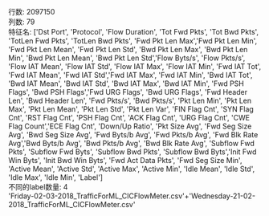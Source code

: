 行数: 2097150  
列数: 79  
特征名: ['Dst Port', 'Protocol', 'Flow Duration', 'Tot Fwd Pkts', 'Tot Bwd Pkts', 'TotLen Fwd Pkts', 'TotLen Bwd Pkts', 
'Fwd Pkt Len Max','Fwd Pkt Len Min', 'Fwd Pkt Len Mean', 'Fwd Pkt Len Std', 'Bwd Pkt Len Max', 'Bwd Pkt Len Min', 
'Bwd Pkt Len Mean', 'Bwd Pkt Len Std','Flow Byts/s', 'Flow Pkts/s', 'Flow IAT Mean', 'Flow IAT Std', 'Flow IAT Max', 
'Flow IAT Min', 'Fwd IAT Tot', 'Fwd IAT Mean', 'Fwd IAT Std','Fwd IAT Max', 'Fwd IAT Min', 'Bwd IAT Tot', 'Bwd IAT Mean', 
'Bwd IAT Std', 'Bwd IAT Max', 'Bwd IAT Min', 'Fwd PSH Flags', 'Bwd PSH Flags','Fwd URG Flags', 'Bwd URG Flags', 
'Fwd Header Len', 'Bwd Header Len', 'Fwd Pkts/s', 'Bwd Pkts/s', 'Pkt Len Min', 'Pkt Len Max', 'Pkt Len Mean', 
'Pkt Len Std', 'Pkt Len Var', 'FIN Flag Cnt', 'SYN Flag Cnt', 'RST Flag Cnt', 'PSH Flag Cnt', 'ACK Flag Cnt', 
'URG Flag Cnt', 'CWE Flag Count','ECE Flag Cnt', 'Down/Up Ratio', 'Pkt Size Avg', 'Fwd Seg Size Avg', 'Bwd Seg Size Avg', 
'Fwd Byts/b Avg', 'Fwd Pkts/b Avg', 'Fwd Blk Rate Avg','Bwd Byts/b Avg', 'Bwd Pkts/b Avg', 'Bwd Blk Rate Avg', 
'Subflow Fwd Pkts', 'Subflow Fwd Byts', 'Subflow Bwd Pkts', 'Subflow Bwd Byts','Init Fwd Win Byts', 'Init Bwd Win Byts', 
'Fwd Act Data Pkts', 'Fwd Seg Size Min', 'Active Mean', 'Active Std', 'Active Max', 'Active Min', 
'Idle Mean', 'Idle Std', 'Idle Max', 'Idle Min', 'Label']  
不同的label数量: 4  
'Friday-02-03-2018_TrafficForML_CICFlowMeter.csv'+'Wednesday-21-02-2018_TrafficForML_CICFlowMeter.csv'